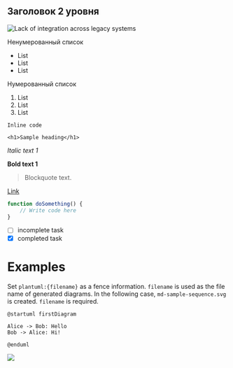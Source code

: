 ## Заголовок 2 уровня


![Lack of integration across legacy systems](http://plantuml.com/plantuml/svg/SoWkIImgAStDuNBAJrBGjLDmpCbCJbMmKiX8pSd9vt98pKi1IW80)

Ненумерованный список

- List
- List
- List

Нумерованный список

1. List
2. List
3. List

`Inline code`

```
<h1>Sample heading</h1>
```

*Italic text 1*

**Bold text 1**

 > Blockquote text.

[Link](https://example.com/)

```javascript
function doSomething() {
	// Write code here
}
```

- [ ] incomplete task
- [x] completed task

# Examples

Set `plantuml:{filename}` as a fence information. `filename` is used as the file name of generated diagrams. In the following case, `md-sample-sequence.svg` is created.
`filename` is required.

```plantuml
@startuml firstDiagram

Alice -> Bob: Hello
Bob -> Alice: Hi!

@enduml
```

![](./md-sample-sequence.svg)
